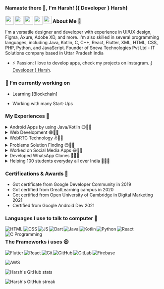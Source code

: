 ### Namaste there 👋, I'm Harsh! ({ Developer } Harsh)

<a href="https://www.linkedin.com/in/developerharsh/" target="_blank">
  <img  align="left" width="28px" src="https://cdn.pixabay.com/photo/2017/08/22/11/56/linked-in-2668700_1280.png" />
</a>

<a href="https://twitter.com/_DeveloperHarsh" target="_blank">
  <img  align="left" width="28px" src="https://as1.ftcdn.net/v2/jpg/03/20/88/34/1000_F_320883488_PMmkQget359WtY6foB1xFN3Wcvus6WTM.jpg" />
</a>

<a href="https://instagram.com/developerharsh" target="_blank">
  <img  align="left" width="28px" src="https://img.freepik.com/free-vector/instagram-vector-social-media-icon-7-june-2021-bangkok-thailand_53876-136728.jpg?w=740&t=st=1683574844~exp=1683575444~hmac=4ace5db329af34875bbe22b617fbb153ffe74f26c0947f1480840cb3625eca92" />
</a>

<a href="https://www.youtube.com/@_developer_harsh_" target="_blank">
  <img  align="left" width="28px" src="https://cdn-icons-png.flaticon.com/512/5968/5968852.png" />
</a>

<a href="mailto:harsh95829@gmail.com">
  <img align="left" width="26px" src="https://logodownload.org/wp-content/uploads/2018/03/gmail-logo-16.png" />
</a>

### About Me 🚀

I'm a versatile designer and developer with experience in UI/UX design, Figma, Axure, Adobe XD, and more. I'm also skilled in several programming languages, including Java, Kotlin, C, C++, React, Flutter, XML, HTML, CSS, PHP, Python, and JavaScript.
Founder of Sneva Technologies Pvt Ltd - IT Solutions company based in Uttar Pradesh India

- ⚡ Passion: I love to develop apps, check my projects on Instagram. <a href="https://instagram.com/developerharsh" target="_blank">{ Developer } Harsh</a>.

### 🤞 I’m currently working on

- Learning [Blockchain]

- Working with many Start-Ups

### My Experiences 🙌

<details>
<summary>Android Apps by using Java/Kotlin 😉👨‍💻</summary>
<br>

As an Android developer with a passion for building innovative and user-friendly apps, I'm always looking for new challenges to tackle. With several years of experience in mobile app development, I've honed my skills in Java, Kotlin, XML, and other key technologies.
</details>

<details>
<summary>Web Development 😁👨‍💻</summary>
<br>

As a web developer with a passion for creating engaging and interactive user experiences, I'm always looking for new ways to push the boundaries of what's possible on the web. With expertise in HTML, CSS, JavaScript, PHP, and other key technologies, I'm well-equipped to tackle a wide range of web development challenges.
</details>

<details>
<summary>WebRTC Technology  ✌👨‍💻</summary>
<br>

In addition to my expertise in Android development, I've also gained extensive experience in WebRTC development. Over the past several years, I've completed over 10 apps that leverage WebRTC for real-time communication, ranging from video conferencing tools to collaborative whiteboards.
</details>

<details>
<summary>Problems Solution Finding 😊👨‍💻</summary>
<br>

I can solve any problem related to Android Studio, Java, Kotlin, XML, Compose, etc. my expertise to help other developers to acheive something good like me.
</details>

<details>
<summary>Worked on Social Media Apps 😆👨‍💻</summary>
<br>

As an experienced mobile app developer, I've had the opportunity to work on a variety of social media applications, including Instagram, WhatsApp, Twitter, Facebook, and many more. Whether I'm building a custom app for a client or creating my own social media platform, I'm always focused on delivering a seamless, intuitive user experience that encourages engagement and fosters community.
</details>

<details>
<summary>Developed WhatsApp Clones 🎉👨‍💻</summary>
<br>

I also have developed many WhatsApp clones for clients. with features of WebRTC Video/Audio calling or Socket.io Chat server. and a beautiful user interface for better user experience.	
</details>

<details>
<summary>Helping 100 students everyday all over India 🧑👨‍💻</summary>
<br>

As a passionate developer, I believe that one of the most important things we can do is to share our knowledge and experience with others. That's why I'm proud to be involved in teaching and mentoring initiatives across India, helping to empower the next generation of developers and innovators.
</details>

### Certifications & Awards 🏅

- Got certificate from Google Developer Community in 2019
- Got certified from GreatLearning campus in 2020
- Got certified from Open University of Cambridge in Digital Marketing 2021 
- Certified from Google Android Dev 2021

### Languages I use to talk to computer 🤔

<img align="left" alt="HTML" src="https://img.icons8.com/color/48/null/html-5--v1.png">
<img align="left" alt="CSS" src="https://img.icons8.com/color/48/null/css3.png"/>
<img  align="left" alt="JS" src="https://img.icons8.com/color/48/null/javascript--v1.png" />
<img align="left" alt="Dart" src="https://img.icons8.com/fluency/48/null/flutter.png"/>
<img align="left" alt="Java" src="https://img.icons8.com/color/48/null/java-coffee-cup-logo--v1.png"/>
<img align="left" alt="Kotlin" src="https://img.icons8.com/color/48/null/kotlin.png"/>
<img align="left" alt="Python" src="https://img.icons8.com/color/48/null/python--v1.png"/>

<img align="left" alt="React" src="https://img.icons8.com/color/48/null/react-native.png"/>
<img align="left" alt="C Programming" src="https://img.icons8.com/color/48/null/c-programming.png"/>
<p>&nbsp;</p>

### The Frameworks i uses 😃

<img align="left" alt="Flutter" src="https://img.shields.io/badge/Flutter%20-%2302569B.svg?&style=for-the-badge&logo=Flutter&logoColor=white" />
<img align="left" alt="React" src="https://img.shields.io/badge/react%20-%2320232a.svg?&style=for-the-badge&logo=react&logoColor=%2361DAFB"/>
	<img align="left" alt="Git" src="https://img.shields.io/badge/git%20-%23F05033.svg?&style=for-the-badge&logo=git&logoColor=white"/>
    <img align="left" alt="GitHub" src="https://img.shields.io/badge/github%20-%23121011.svg?&style=for-the-badge&logo=github&logoColor=white"/>
    <img align="left" alt="GitLab" src="https://img.shields.io/badge/gitlab%20-%23181717.svg?&style=for-the-badge&logo=gitlab&logoColor=white"/>
    <img align="left" alt="Firebase" src="https://img.shields.io/badge/firebase%20-%23039BE5.svg?&style=for-the-badge&logo=firebase"/>
    <p>&nbsp;</p>
    <img align="left" alt="AWS" src="https://img.shields.io/badge/AWS%20-%23FF9900.svg?&style=for-the-badge&logo=amazon-aws&logoColor=white"/>

<br>

![Harsh's GitHub stats](https://github-readme-stats.vercel.app/api?username=Developer-Harsh&show_icons=true&theme=radical)

![Harsh's GitHub streak](https://github-readme-streak-stats.herokuapp.com/?user=Developer-Harsh&theme=blue-green)

